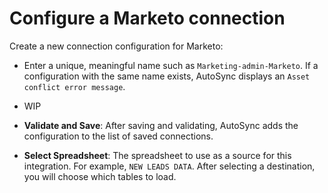 # Configure a Marketo connection

Create a new connection configuration for Marketo:

-   Enter a unique, meaningful name such as `Marketing-admin-Marketo`. If a configuration with the same name exists, AutoSync displays an `Asset conflict error message`.
-   WIP
-   **Validate and Save**: After saving and validating, AutoSync adds the configuration to the list of saved connections.

-   **Select Spreadsheet**: The spreadsheet to use as a source for this integration. For example, `NEW LEADS DATA`. After selecting a destination, you will choose which tables to load.

